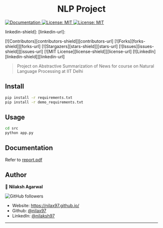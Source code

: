 <h1 align="center">NLP Project</h1>
<p>
  <a href="https://github.com/nilax97/NLP-Project/blob/master/report.pdf" target="_blank">
    <img alt="Documentation" src="https://img.shields.io/badge/documentation-yes-brightgreen.svg" />
  </a>
  <a href="https://github.com/nilax97/NLP-Project/blob/master/LICENSE" target="_blank">
    <img alt="License: MIT" src="https://img.shields.io/badge/License-MIT-yellow.svg" />
  </a>
  <a href="https://linkedin.com/in/nilaksh97" target="_blank">
    <img alt="License: MIT" src="https://img.shields.io/badge/-LinkedIn-black.svg?style=flat-square&logo=linkedin" />
  </a>
</p>

linkedin-shield]: 
[linkedin-url]: 

[![Contributors][contributors-shield]][contributors-url]
[![Forks][forks-shield]][forks-url]
[![Stargazers][stars-shield]][stars-url]
[![Issues][issues-shield]][issues-url]
[![MIT License][license-shield]][license-url]
[![LinkedIn][linkedin-shield]][linkedin-url]

> Project on Abstractive Summarization of News for course on Natural Language Processing at IIT Delhi

## Install

```sh
pip install -r requirements.txt
pip install -r demo_requirements.txt
```

## Usage

```sh
cd src
python app.py
```

## Documentation

Refer to <a href="https://github.com/nilax97/NLP-Project/blob/master/report.pdf" target="_blank"> report.pdf  </a>

## Author

👤 **Nilaksh Agarwal**

![GitHub followers](https://img.shields.io/github/followers/nilax97?label=Follow&style=social)

* Website: https://nilax97.github.io/
* Github: [@nilax97](https://github.com/nilax97)
* LinkedIn: [@nilaksh97](https://linkedin.com/in/nilaksh97)

***